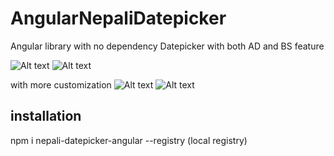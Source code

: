 # AngularNepaliDatepicker

Angular library with no dependency
Datepicker with both AD and BS feature

![Alt text](assest/images/image.png)
![Alt text](assest/images/image-1.png)

with more customization
![Alt text](assest/images/image-2.png)
![Alt text](assest/images/image-3.png)

## installation

npm i nepali-datepicker-angular --registry (local registry)
